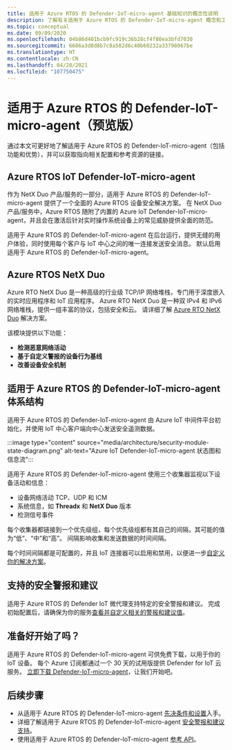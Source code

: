 ```yaml
---
title: 适用于 Azure RTOS 的 Defender-IoT-micro-agent 基础知识的概念性说明
description: 了解有关适用于 Azure RTOS 的 Defender-IoT-micro-agent 概念和工作流的基础知识。
ms.topic: conceptual
ms.date: 09/09/2020
ms.openlocfilehash: 04b86d401bcb9fc919c36b28cf4f80ea3bfd7030
ms.sourcegitcommit: 6686a3d8d8b7c8a582d6c40b60232a33798067be
ms.translationtype: HT
ms.contentlocale: zh-CN
ms.lasthandoff: 04/20/2021
ms.locfileid: "107750475"
---
```

# <a name="defender-iot-micro-agent-for-azure-rtos-preview"></a>适用于 Azure RTOS 的 Defender-IoT-micro-agent（预览版）

通过本文可更好地了解适用于 Azure RTOS 的 Defender-IoT-micro-agent（包括功能和优势），并可以获取指向相关配置和参考资源的链接。 

## <a name="azure-rtos-iot-defender-iot-micro-agent"></a>Azure RTOS IoT Defender-IoT-micro-agent

作为 NetX Duo 产品/服务的一部分，适用于 Azure RTOS 的 Defender-IoT-micro-agent 提供了一个全面的 Azure RTOS 设备安全解决方案。 在 NetX Duo 产品/服务中，Azure RTOS 随附了内置的 Azure IoT Defender-IoT-micro-agent，并且会在激活后针对实时操作系统设备上的常见威胁提供全面的防范。

适用于 Azure RTOS 的 Defender-IoT-micro-agent 在后台运行，提供无缝的用户体验，同时使用每个客户与 IoT 中心之间的唯一连接发送安全消息。 默认启用适用于 Azure RTOS 的 Defender-IoT-micro-agent。  

## <a name="azure-rtos-netx-duo"></a>Azure RTOS NetX Duo

Azure RTO NetX Duo 是一种高级的行业级 TCP/IP 网络堆栈，专门用于深度嵌入的实时应用程序和 IoT 应用程序。 Azure RTO NetX Duo 是一种双 IPv4 和 IPv6 网络堆栈，提供一组丰富的协议，包括安全和云。 请详细了解 [Azure RTO NetX Duo](/azure/rtos/netx-duo/) 解决方案。

该模块提供以下功能：

- **检测恶意网络活动**
- **基于自定义警报的设备行为基线**
- **改善设备安全机制**

## <a name="defender-iot-micro-agent-for-azure-rtos-architecture"></a>适用于 Azure RTOS 的 Defender-IoT-micro-agent 体系结构

适用于 Azure RTOS 的 Defender-IoT-micro-agent 由 Azure IoT 中间件平台初始化，并使用 IoT 中心客户端向中心发送安全遥测数据。

:::image type="content" source="media/architecture/security-module-state-diagram.png" alt-text="Azure IoT Defender-IoT-micro-agent 状态图和信息流":::

适用于 Azure RTOS 的 Defender-IoT-micro-agent 使用三个收集器监视以下设备活动和信息：
- 设备网络活动 TCP、UDP 和 ICM
- 系统信息，如 **Threadx** 和 **NetX Duo** 版本
- 检测信号事件

每个收集器都链接到一个优先级组，每个优先级组都有其自己的间隔，其可能的值为“低”、“中”和“高”。 间隔影响收集和发送数据的时间间隔。

每个时间间隔都是可配置的，并且 IoT 连接器可以启用和禁用，以便进一步[自定义你的解决方案](how-to-azure-rtos-security-module.md)。 

## <a name="supported-security-alerts-and-recommendations"></a>支持的安全警报和建议

适用于 Azure RTOS 的 Defender IoT 微代理支持特定的安全警报和建议。 完成初始配置后，请确保为你的服务[查看并自定义相关的警报和建议值](concept-rtos-security-alerts-recommendations.md)。

## <a name="ready-to-begin"></a>准备好开始了吗？

适用于 Azure RTOS 的 Defender-IoT-micro-agent 可供免费下载，以用于你的 IoT 设备。 每个 Azure 订阅都通过一个 30 天的试用版提供 Defender for IoT 云服务。 [立即下载 Defender-IoT-micro-agent](https://github.com/azure-rtos/azure-iot-preview/releases)，让我们开始吧。 

## <a name="next-steps"></a>后续步骤

- 从适用于 Azure RTOS 的 Defender-IoT-micro-agent [先决条件和设置](quickstart-azure-rtos-security-module.md)入手。
- 详细了解适用于 Azure RTOS 的 Defender-IoT-micro-agent [安全警报和建议支持](concept-rtos-security-alerts-recommendations.md)。 
- 使用适用于 Azure RTOS 的 Defender-IoT-micro-agent [参考 API](azure-rtos-security-module-api.md)。